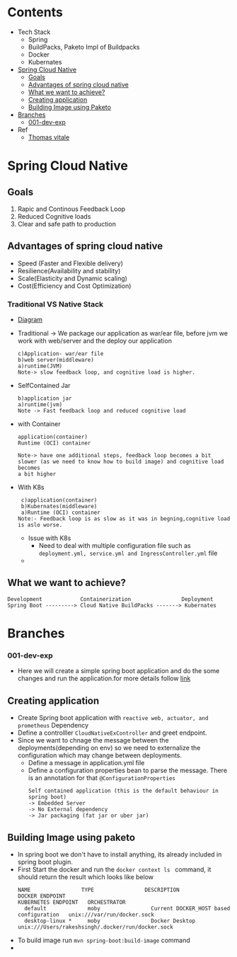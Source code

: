# Contents
- Tech Stack
   - Spring
   -  BuildPacks, Paketo Impl of Buildpacks
   - Docker
   - Kubernates
- [Spring Cloud Native](#spring-cloud-native)
  - [Goals](#Goals)
  - [Advantages of spring cloud native](#Advantages-of-spring-cloud-native)
  - [What we want to achieve?](#What-we-want-to-achieve?)
  - [Creating application](#creatig-application)
  - [Building Image using Paketo](#building-image-using-paketo)
- [Branches](#branches)
  - [001-dev-exp](#001-dev-exp)
- Ref
   - [Thomas vitale](https://www.youtube.com/watch?v=LuOZyHUtOc8&t=906s)

# Spring Cloud Native
## Goals
  1. Rapic and Continous Feedback Loop
  2. Reduced Cognitive loads
  3. Clear and safe path to production
## Advantages of spring cloud native
- Speed (Faster and Flexible delivery)
- Resilience(Availability and stability)
- Scale(Elasticity and Dynamic scaling)
- Cost(Efficiency and Cost Optimization)

### Traditional VS Native Stack 
- [Diagram](/img1.png)
- Traditional -> We package our application as war/ear file, before jvm we work with web/server and the deploy our application
  ```
  c)Application- war/ear file
  b)web server(middleware)
  a)runtime(JVM)
  Note-> slow feedback loop, and cognitive load is higher.
  ```
- SelfContained Jar
   ```
   b)application jar
   a)runtime(jvm)
   Note -> Fast feedback loop and reduced cognitive load
   ```
- with Container

   ```
   application(container)
   Runtime (OCI) container

   Note-> have one additional steps, feedback loop becomes a bit slower (as we need to know how to build image) and cognitive load becomes 
   a bit higher
   ```
- With K8s
  ```
   c)application(container)
   b)Kubernates(middleware)
   a)Runtime (OCI) container
  Note:- Feedback loop is as slow as it was in begning,cognitive load is aslo worse.
  ```
  - Issue with K8s
     - Need to deal with multiple configuration file such as ```deployment.yml, service.yml and IngressController.yml``` file
  -      
  

## What we want to achieve?
```
Development            Containerization                Deployment
Spring Boot ---------> Cloud Native BuildPacks -------> Kubernates
```
# Branches
### 001-dev-exp
- Here we will create a simple spring boot application and do the some changes and run the application.for more details follow [link](/001-dev-exp.md)



## Creating application
- Create Spring boot application with ```reactive web, actuator, and prometheus``` Dependency
- Define a controlller ```CloudNativeExController``` and greet endpoint.
- Since we want to chnage the message between the deployments(depending on env) so we need to externalize the configuration which may change between deployments.
  - Define a message in application.yml file
  - Define a configuration properties bean to parse the message. There is an annotation for that ```@ConfigurationProperties```
    ```
    Self contained application (this is the default behaviour in spring boot)
    -> Embedded Server
    -> No External dependency
    -> Jar packaging (fat jar or uber jar)
    ```


## Building Image using paketo
- In spring boot we don't have to install anything, its already included in spring boot plugin.
- First Start the docker and run the ```docker context ls ``` command, it should return the result which looks like below
  ```
  NAME                TYPE                DESCRIPTION                               DOCKER ENDPOINT                                               KUBERNETES ENDPOINT   ORCHESTRATOR
    default             moby                Current DOCKER_HOST based configuration   unix:///var/run/docker.sock                                               
    desktop-linux *     moby                Docker Desktop                            unix:///Users/rakeshsingh/.docker/run/docker.sock                         
  ```
- To build image run ```mvn spring-boot:build-image``` command
- 

